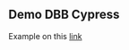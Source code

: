 ## Demo DBB Cypress

Example on this [link](https://www.rb2.nl/en/university/how-to-use-cypress-with-cucumber-plugin)